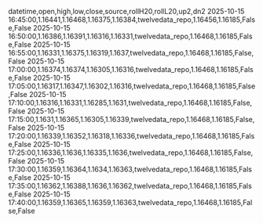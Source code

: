 datetime,open,high,low,close,source,rollH20,rollL20,up2,dn2
2025-10-15 16:45:00,1.16441,1.16468,1.16375,1.16384,twelvedata_repo,1.16456,1.16185,False,False
2025-10-15 16:50:00,1.16386,1.16391,1.16316,1.16331,twelvedata_repo,1.16468,1.16185,False,False
2025-10-15 16:55:00,1.16331,1.16375,1.16319,1.1637,twelvedata_repo,1.16468,1.16185,False,False
2025-10-15 17:00:00,1.16374,1.16374,1.16305,1.16316,twelvedata_repo,1.16468,1.16185,False,False
2025-10-15 17:05:00,1.16317,1.16347,1.16302,1.16316,twelvedata_repo,1.16468,1.16185,False,False
2025-10-15 17:10:00,1.16316,1.16331,1.16285,1.1631,twelvedata_repo,1.16468,1.16185,False,False
2025-10-15 17:15:00,1.1631,1.16365,1.16305,1.16339,twelvedata_repo,1.16468,1.16185,False,False
2025-10-15 17:20:00,1.16339,1.16352,1.16318,1.16336,twelvedata_repo,1.16468,1.16185,False,False
2025-10-15 17:25:00,1.16336,1.1636,1.16335,1.1636,twelvedata_repo,1.16468,1.16185,False,False
2025-10-15 17:30:00,1.16359,1.16364,1.1634,1.16363,twelvedata_repo,1.16468,1.16185,False,False
2025-10-15 17:35:00,1.16362,1.16388,1.1636,1.16362,twelvedata_repo,1.16468,1.16185,False,False
2025-10-15 17:40:00,1.16359,1.16365,1.16359,1.16363,twelvedata_repo,1.16468,1.16185,False,False
